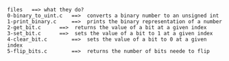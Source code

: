 	files	==>	what they do?
	0-binary_to_uint.c   ==>  converts a binary number to an unsigned int
	1-print_binary.c     ==>  prints the binary representation of a number
	2-get_bit.c	     ==>  returns the value of a bit at a given index
	3-set_bit.c	     ==>  sets the value of a bit to 1 at a given index
	4-clear_bit.c	     ==>  sets the value of a bit to 0 at a given index
	5-flip_bits.c	     ==>  returns the number of bits neede to flip
	